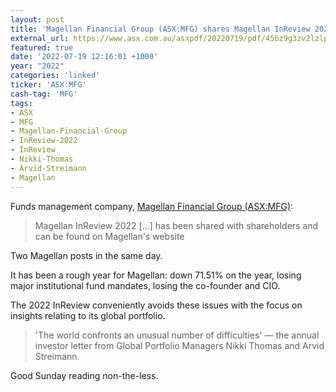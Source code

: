 ```yaml
---
layout: post
title: 'Magellan Financial Group (ASX:MFG) shares Magellan InReview 2022'
external_url: https://www.asx.com.au/asxpdf/20220719/pdf/45bz9g3zv2lzlp.pdf
featured: true
date: '2022-07-19 12:16:01 +1000'
year: "2022"
categories: 'linked'
ticker: 'ASX:MFG'
cash-tag: 'MFG'
tags:
- ASX
- MFG
- Magellan-Financial-Group
- InReview-2022
- InReview
- Nikki-Thomas
- Arvid-Streimann
- Magellan
---
```


Funds management company, [Magellan Financial Group (ASX:MFG)](https://www2.asx.com.au/markets/company/MFG):

> Magellan InReview 2022 [...] has been shared with shareholders and can be found on Magellan's website

<!--more-->

Two Magellan posts in the same day. 

It has been a rough year for Magellan: down 71.51% on the year, losing major institutional fund mandates, losing the co-founder and CIO.

The 2022 InReview conveniently avoids these issues with the focus on insights relating to its global portfolio. 

> 'The world confronts an unusual number of difficulties' — the annual investor letter from Global Portfolio Managers Nikki Thomas and Arvid Streimann.

Good Sunday reading non-the-less.
